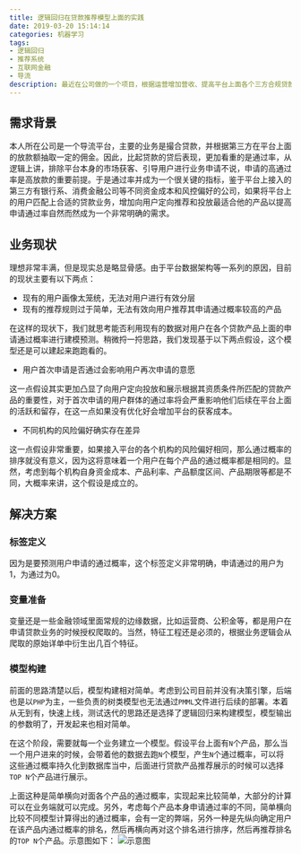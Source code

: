 ```yaml
---
title: 逻辑回归在贷款推荐模型上面的实践
date: 2019-03-20 15:14:14
categories: 机器学习
tags:
- 逻辑回归
- 推荐系统
- 互联网金融
- 导流
description: 最近在公司做的一个项目，根据运营增加营收、提高平台上面各个三方合规贷款业务的通过率的需求，主要使用逻辑回来来预测每个用户在平台上面不同贷款业务的通过概率，然后向用户按照通过概率排序展示TOP N的产品，从而提高转化。项目实施后，在切部分流量进行 AB 测试以后，无论是整体的贷款申请通过率还是营收，均有较大幅度的提升，目前正在准备向全平台进行推广，这边主要分享下主要的思路和方法。
---
```




## 需求背景

本人所在公司是一个导流平台，主要的业务是撮合贷款，并根据第三方在平台上面的放款额抽取一定的佣金。因此，比起贷款的贷后表现，更加看重的是通过率，从逻辑上讲，排除平台本身的市场获客、引导用户进行业务申请不说，申请的高通过率是高放款的重要前提。于是通过率并成为一个很关键的指标，鉴于平台上接入的第三方有银行系、消费金融公司等不同资金成本和风控偏好的公司，如果将平台上的用户匹配上合适的贷款业务，增加向用户定向推荐和投放最适合他的产品以提高申请通过率自然而然成为一个非常明确的需求。

## 业务现状

理想非常丰满，但是现实总是略显骨感。由于平台数据架构等一系列的原因，目前的现状主要有以下两点：

- 现有的用户画像太笼统，无法对用户进行有效分层
- 现有的推荐规则过于简单，无法有效向用户推荐其申请通过概率较高的产品

在这样的现状下，我们就思考能否利用现有的数据对用户在各个贷款产品上面的申请通过概率进行建模预测。稍微捋一捋思路，我们发现基于以下两点假设，这个模型还是可以建起来跑跑看的。

- 用户首次申请是否通过会影响用户再次申请的意愿

这一点假设其实更加凸显了向用户定向投放和展示根据其资质条件所匹配的贷款产品的重要性，对于首次申请的用户群体的通过率将会严重影响他们后续在平台上面的活跃和留存，在这一点如果没有优化好会增加平台的获客成本。

- 不同机构的风险偏好确实存在差异

这一点假设非常重要，如果接入平台的各个机构的风险偏好相同，那么通过概率的排序就没有意义，因为这将意味着一个用户在每个产品的通过概率都是相同的。显然，考虑到每个机构自身资金成本、产品利率、产品额度区间、产品期限等都是不同，大概率来讲，这个假设是成立的。

## 解决方案
### 标签定义
因为是要预测用户申请的通过概率，这个标签定义非常明确，申请通过的用户为1，为通过为0。

### 变量准备

变量还是一些金融领域里面常规的边缘数据，比如运营商、公积金等，都是用户在申请贷款业务的时候授权爬取的。当然，特征工程还是必须的，根据业务逻辑会从爬取的原始详单中衍生出几百个特征。

### 模型构建

前面的思路清楚以后，模型构建相对简单。考虑到公司目前并没有决策引擎，后端也是以`PHP`为主，一些负责的树类模型也无法通过`PMML`文件进行后续的部署。本着从无到有，快速上线，测试迭代的思路还是选择了逻辑回归来构建模型，模型输出的参数明了，开发起来也相对简单。

在这个阶段，需要就每一个业务建立一个模型。假设平台上面有`N`个产品，那么当一个用户进来的时候，会带着他的数据去跑`N`个模型，产生`N`个通过概率，可以将这些通过概率持久化到数据库当中，后面进行贷款产品推荐展示的时候可以选择`TOP N`个产品进行展示。

上面这种是简单横向对面各个产品的通过概率，实现起来比较简单，大部分的计算可以在业务端就可以完成。另外，考虑每个产品本身申请通过率的不同，简单横向比较不同模型计算得出的通过概率，会有一定的弊端，另外一种是先纵向确定用户在该产品内通过概率的排名，然后再横向再对这个排名进行排序，然后再推荐排名的`TOP N`个产品。示意图如下：
![示意图](https://i.imgur.com/1xV4kju.png)





